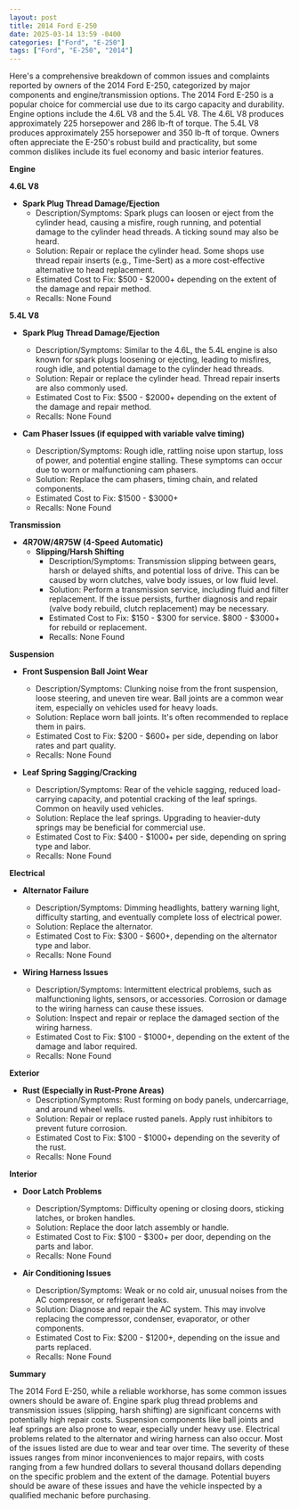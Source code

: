 ```yaml
---
layout: post
title: 2014 Ford E-250
date: 2025-03-14 13:59 -0400
categories: ["Ford", "E-250"]
tags: ["Ford", "E-250", "2014"]
---
```

Here's a comprehensive breakdown of common issues and complaints reported by owners of the 2014 Ford E-250, categorized by major components and engine/transmission options. The 2014 Ford E-250 is a popular choice for commercial use due to its cargo capacity and durability. Engine options include the 4.6L V8 and the 5.4L V8. The 4.6L V8 produces approximately 225 horsepower and 286 lb-ft of torque. The 5.4L V8 produces approximately 255 horsepower and 350 lb-ft of torque. Owners often appreciate the E-250's robust build and practicality, but some common dislikes include its fuel economy and basic interior features.

**Engine**

**4.6L V8**

*   **Spark Plug Thread Damage/Ejection**
    *   Description/Symptoms: Spark plugs can loosen or eject from the cylinder head, causing a misfire, rough running, and potential damage to the cylinder head threads. A ticking sound may also be heard.
    *   Solution: Repair or replace the cylinder head. Some shops use thread repair inserts (e.g., Time-Sert) as a more cost-effective alternative to head replacement.
    *   Estimated Cost to Fix: $500 - $2000+ depending on the extent of the damage and repair method.
    *   Recalls: None Found

**5.4L V8**

*   **Spark Plug Thread Damage/Ejection**
    *   Description/Symptoms: Similar to the 4.6L, the 5.4L engine is also known for spark plugs loosening or ejecting, leading to misfires, rough idle, and potential damage to the cylinder head threads.
    *   Solution: Repair or replace the cylinder head. Thread repair inserts are also commonly used.
    *   Estimated Cost to Fix: $500 - $2000+ depending on the extent of the damage and repair method.
    *   Recalls: None Found

*   **Cam Phaser Issues (if equipped with variable valve timing)**
    *   Description/Symptoms: Rough idle, rattling noise upon startup, loss of power, and potential engine stalling. These symptoms can occur due to worn or malfunctioning cam phasers.
    *   Solution: Replace the cam phasers, timing chain, and related components.
    *   Estimated Cost to Fix: $1500 - $3000+
    *   Recalls: None Found

**Transmission**

*   **4R70W/4R75W (4-Speed Automatic)**
    *   **Slipping/Harsh Shifting**
        *   Description/Symptoms: Transmission slipping between gears, harsh or delayed shifts, and potential loss of drive. This can be caused by worn clutches, valve body issues, or low fluid level.
        *   Solution: Perform a transmission service, including fluid and filter replacement. If the issue persists, further diagnosis and repair (valve body rebuild, clutch replacement) may be necessary.
        *   Estimated Cost to Fix: $150 - $300 for service. $800 - $3000+ for rebuild or replacement.
        *   Recalls: None Found

**Suspension**

*   **Front Suspension Ball Joint Wear**
    *   Description/Symptoms: Clunking noise from the front suspension, loose steering, and uneven tire wear. Ball joints are a common wear item, especially on vehicles used for heavy loads.
    *   Solution: Replace worn ball joints. It's often recommended to replace them in pairs.
    *   Estimated Cost to Fix: $200 - $600+ per side, depending on labor rates and part quality.
    *   Recalls: None Found

*   **Leaf Spring Sagging/Cracking**
    *   Description/Symptoms: Rear of the vehicle sagging, reduced load-carrying capacity, and potential cracking of the leaf springs. Common on heavily used vehicles.
    *   Solution: Replace the leaf springs. Upgrading to heavier-duty springs may be beneficial for commercial use.
    *   Estimated Cost to Fix: $400 - $1000+ per side, depending on spring type and labor.
    *   Recalls: None Found

**Electrical**

*   **Alternator Failure**
    *   Description/Symptoms: Dimming headlights, battery warning light, difficulty starting, and eventually complete loss of electrical power.
    *   Solution: Replace the alternator.
    *   Estimated Cost to Fix: $300 - $600+, depending on the alternator type and labor.
    *   Recalls: None Found

*   **Wiring Harness Issues**
    *   Description/Symptoms: Intermittent electrical problems, such as malfunctioning lights, sensors, or accessories. Corrosion or damage to the wiring harness can cause these issues.
    *   Solution: Inspect and repair or replace the damaged section of the wiring harness.
    *   Estimated Cost to Fix: $100 - $1000+, depending on the extent of the damage and labor required.
    *   Recalls: None Found

**Exterior**

*   **Rust (Especially in Rust-Prone Areas)**
    *   Description/Symptoms: Rust forming on body panels, undercarriage, and around wheel wells.
    *   Solution: Repair or replace rusted panels. Apply rust inhibitors to prevent future corrosion.
    *   Estimated Cost to Fix: $100 - $1000+ depending on the severity of the rust.
    *   Recalls: None Found

**Interior**

*   **Door Latch Problems**
    *   Description/Symptoms: Difficulty opening or closing doors, sticking latches, or broken handles.
    *   Solution: Replace the door latch assembly or handle.
    *   Estimated Cost to Fix: $100 - $300+ per door, depending on the parts and labor.
    *   Recalls: None Found

*   **Air Conditioning Issues**
    *   Description/Symptoms: Weak or no cold air, unusual noises from the AC compressor, or refrigerant leaks.
    *   Solution: Diagnose and repair the AC system. This may involve replacing the compressor, condenser, evaporator, or other components.
    *   Estimated Cost to Fix: $200 - $1200+, depending on the issue and parts replaced.
    *   Recalls: None Found

**Summary**

The 2014 Ford E-250, while a reliable workhorse, has some common issues owners should be aware of. Engine spark plug thread problems and transmission issues (slipping, harsh shifting) are significant concerns with potentially high repair costs. Suspension components like ball joints and leaf springs are also prone to wear, especially under heavy use. Electrical problems related to the alternator and wiring harness can also occur. Most of the issues listed are due to wear and tear over time. The severity of these issues ranges from minor inconveniences to major repairs, with costs ranging from a few hundred dollars to several thousand dollars depending on the specific problem and the extent of the damage. Potential buyers should be aware of these issues and have the vehicle inspected by a qualified mechanic before purchasing.

